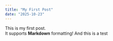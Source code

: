 ```yaml
---
title: "My First Post"
date: "2025-10-23"
---
```


This is my first post.  
It supports **Markdown** formatting!
And this is a test
